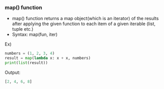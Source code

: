 ### map() function
- map() function returns a map object(which is an iterator) of the results after applying the given function to each item of a given iterable (list, tuple etc.)
- Syntax: map(fun, iter)
  
Ex)
```python
numbers = (1, 2, 3, 4) 
result = map(lambda x: x + x, numbers) 
print(list(result))
```
Output:
```python
[2, 4, 6, 8]
```
